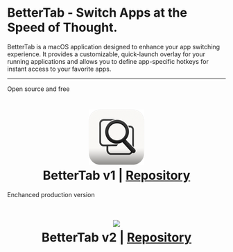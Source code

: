 # BetterTab - Switch Apps at the Speed of Thought.

BetterTab is a macOS application designed to enhance your app switching experience. It provides a customizable, quick-launch overlay for your running applications and allows you to define app-specific hotkeys for instant access to your favorite apps.

---
Open source and free

<h1 align="center">
  <img src="https://raw.githubusercontent.com/daniil-pogorelov/Better-Tab/refs/heads/v1/docs/assets/images/128.png" alt="BetterTab">
   <br>
   BetterTab v1 | <a href="https://neovim.io/doc/">Repository</a>
   <a 
   <br>
</h1>

Enchanced production version

<h1 align="center">
  <img src="docs/assets/images/v2_128.png alt="BetterTab">
   <br>
   BetterTab v2 | <a href="https://neovim.io/doc/">Repository</a>
   <br>
</h1>

